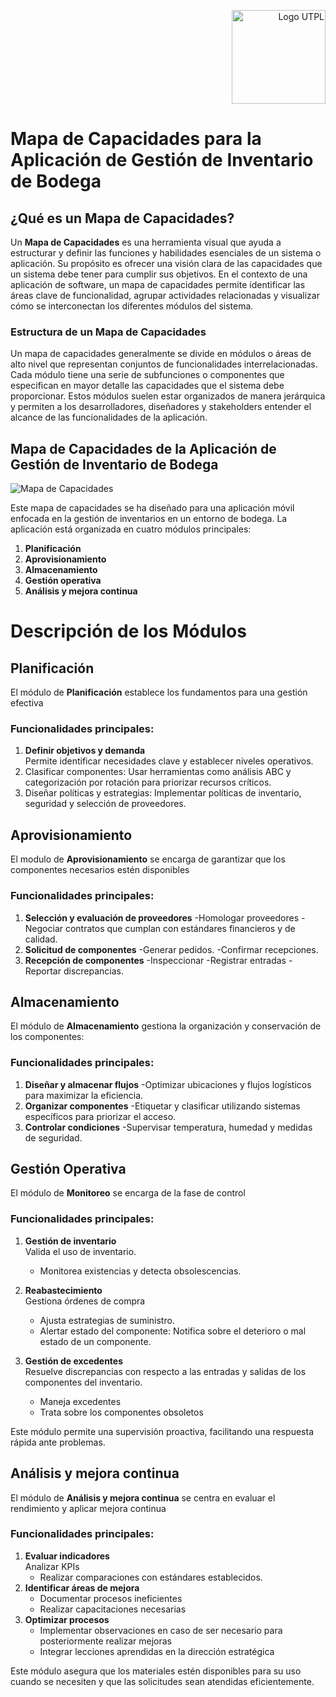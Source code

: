 <p align="right">
  <img src="https://i.postimg.cc/13qQdqZs/utpllogo.png" alt="Logo UTPL" width="150"/>
</p>


# Mapa de Capacidades para la Aplicación de Gestión de Inventario de Bodega

## ¿Qué es un Mapa de Capacidades?

Un **Mapa de Capacidades** es una herramienta visual que ayuda a estructurar y definir las funciones y habilidades esenciales de un sistema o aplicación. Su propósito es ofrecer una visión clara de las capacidades que un sistema debe tener para cumplir sus objetivos. En el contexto de una aplicación de software, un mapa de capacidades permite identificar las áreas clave de funcionalidad, agrupar actividades relacionadas y visualizar cómo se interconectan los diferentes módulos del sistema.

### Estructura de un Mapa de Capacidades

Un mapa de capacidades generalmente se divide en módulos o áreas de alto nivel que representan conjuntos de funcionalidades interrelacionadas. Cada módulo tiene una serie de subfunciones o componentes que especifican en mayor detalle las capacidades que el sistema debe proporcionar. Estos módulos suelen estar organizados de manera jerárquica y permiten a los desarrolladores, diseñadores y stakeholders entender el alcance de las funcionalidades de la aplicación.

## Mapa de Capacidades de la Aplicación de Gestión de Inventario de Bodega
![Mapa de Capacidades](https://github.com/user-attachments/assets/cbb86ef9-e7da-41d9-bae5-5040e628e2a8)





Este mapa de capacidades se ha diseñado para una aplicación móvil enfocada en la gestión de inventarios en un entorno de bodega. La aplicación está organizada en cuatro módulos principales:

1. **Planificación**
2. **Aprovisionamiento**
3. **Almacenamiento**
4. **Gestión operativa**
5. **Análisis y mejora continua**

# Descripción de los Módulos

## Planificación

El módulo de **Planificación** establece los fundamentos para una gestión efectiva

### Funcionalidades principales:
1. **Definir objetivos y demanda**  
   Permite identificar necesidades clave y establecer niveles operativos.  
2. Clasificar componentes: Usar herramientas como análisis ABC y categorización por rotación para priorizar recursos críticos.
3. Diseñar políticas y estrategias: Implementar políticas de inventario, seguridad y selección de proveedores.

## Aprovisionamiento  
El modulo de **Aprovisionamiento** se encarga de garantizar que los componentes necesarios estén disponibles

### Funcionalidades principales: 
1. **Selección y evaluación de proveedores**
   -Homologar proveedores
   -Negociar contratos que cumplan con estándares financieros y de calidad.  
3. **Solicitud de componentes**
   -Generar pedidos.
   -Confirmar recepciones.  
4. **Recepción de componentes**
   -Inspeccionar
   -Registrar entradas
   -Reportar discrepancias.

## Almacenamiento

El módulo de **Almacenamiento** gestiona la organización y conservación de los componentes:

### Funcionalidades principales:
1. **Diseñar y almacenar flujos**
   -Optimizar ubicaciones y flujos logísticos para maximizar la eficiencia.
2. **Organizar componentes**
   -Etiquetar y clasificar utilizando sistemas específicos para priorizar el acceso.
3. **Controlar condiciones**
   -Supervisar temperatura, humedad y medidas de seguridad.

## Gestión Operativa

El módulo de **Monitoreo** se encarga de la fase de control

### Funcionalidades principales:
1. **Gestión de inventario**  
   Valida el uso de inventario.  
   - Monitorea existencias y detecta obsolescencias.
2. **Reabastecimiento**  
   Gestiona órdenes de compra  
   - Ajusta estrategias de suministro.  
   - Alertar estado del componente: Notifica sobre el deterioro o mal estado de un componente.  

3. **Gestión de excedentes**  
   Resuelve discrepancias con respecto a las entradas y salidas de los componentes del inventario.  
   - Maneja excedentes  
   - Trata sobre los componentes obsoletos  

Este módulo permite una supervisión proactiva, facilitando una respuesta rápida ante problemas.



## Análisis y mejora continua 

El módulo de **Análisis y mejora continua** se centra en evaluar el rendimiento y aplicar mejora continua
### Funcionalidades principales:
1. **Evaluar indicadores**  
   Analizar KPIs
   - Realizar comparaciones con estándares establecidos.
2. **Identificar áreas de mejora**
   - Documentar procesos ineficientes
   - Realizar capacitaciones necesarias
3. **Optimizar procesos**
   - Implementar observaciones en caso de ser necesario para posteriormente realizar mejoras
   - Integrar lecciones aprendidas en la dirección estratégica

Este módulo asegura que los materiales estén disponibles para su uso cuando se necesiten y que las solicitudes sean atendidas eficientemente.
